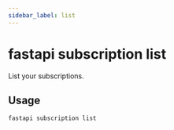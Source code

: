 ```yaml
---
sidebar_label: list
---
```


# fastapi subscription list

List your subscriptions.

## Usage

```bash
fastapi subscription list
```
